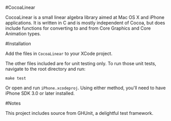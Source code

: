 #CocoaLinear

CocoaLinear is a small linear algebra library aimed at Mac OS X and iPhone applications.  It is written in C and is mostly independent of Cocoa, but does include functions for converting to and from Core Graphics and Core Animation types.

#Installation

Add the files in `CocoaLinear` to your XCode project.  

The other files included are for unit testing only.  To run those unit tests, navigate to the root directory and run:

	make test
	
Or open and run `iPhone.xcodeproj`.  Using either method, you'll need to have iPhone SDK 3.0 or later installed.

#Notes

This project includes source from GHUnit, a delightful test framework.